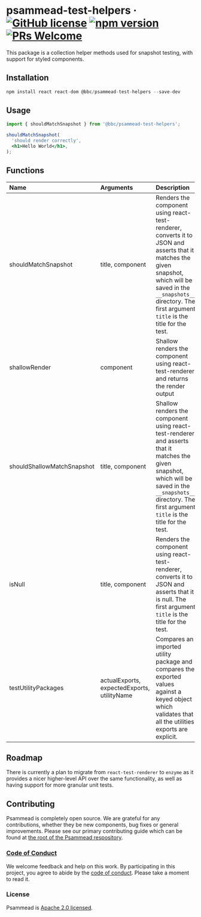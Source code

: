 # psammead-test-helpers &middot; [![GitHub license](https://img.shields.io/badge/license-Apache%202.0-blue.svg)](https://github.com/BBC-News/psammead/blob/latest/LICENSE) [![npm version](https://img.shields.io/npm/v/@bbc/psammead-test-helpers.svg)](https://www.npmjs.com/package/@bbc/psammead-test-helpers) [![PRs Welcome](https://img.shields.io/badge/PRs-welcome-brightgreen.svg)](https://github.com/BBC-News/psammead/blob/latest/CONTRIBUTING.md)

This package is a collection helper methods used for snapshot testing, with support for styled components.

## Installation

```jsx
npm install react react-dom @bbc/psammead-test-helpers --save-dev
```

## Usage

```jsx
import { shouldMatchSnapshot } from '@bbc/psammead-test-helpers';

shouldMatchSnapshot(
  'should render correctly',
  <h1>Hello World</h1>,
);
```

## Functions

| Name                       | Arguments        | Description  |
|:---------------------------|:-----------------|:-------------|
| shouldMatchSnapshot        | title, component | Renders the component using react-test-renderer, converts it to JSON and asserts that it matches the given snapshot, which will be saved in the `__snapshots__` directory. The first argument `title` is the title for the test. |
| shallowRender              | component        |  Shallow renders the component using react-test-renderer and returns the render output |
| shouldShallowMatchSnapshot | title, component | Shallow renders the component using react-test-renderer and asserts that it matches the given snapshot, which will be saved in the `__snapshots__` directory. The first argument `title` is the title for the test. |
| isNull                     | title, component    | Renders the component using react-test-renderer, converts it to JSON and asserts that it is null. The first argument `title` is the title for the test. |
| testUtilityPackages                     | actualExports, expectedExports, utilityName | Compares an imported utility package and compares the exported values against a keyed object which validates that all the utilities exports are explicit. |

## Roadmap

There is currently a plan to migrate from `react-test-renderer` to `enzyme` as it provides a nicer higher-level API over the same functionality, as well as having support for more granular unit tests.

## Contributing

Psammead is completely open source. We are grateful for any contributions, whether they be new components, bug fixes or general improvements. Please see our primary contributing guide which can be found at [the root of the Psammead respository](https://github.com/BBC-News/psammead/blob/latest/CONTRIBUTING.md).

### [Code of Conduct](https://github.com/BBC-News/psammead/blob/latest/CODE_OF_CONDUCT.md)

We welcome feedback and help on this work. By participating in this project, you agree to abide by the [code of conduct](https://github.com/BBC-News/psammead/blob/latest/CODE_OF_CONDUCT.md). Please take a moment to read it.

### License

Psammead is [Apache 2.0 licensed](https://github.com/BBC-News/psammead/blob/latest/LICENSE).
